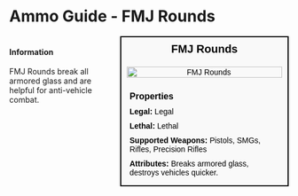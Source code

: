 # Ammo Guide - FMJ Rounds

<div style="display: flex; align-items: flex-start; gap: 10px;">

  <div style="flex: 1; margin-right: 10px;">
  
  #### Information
  FMJ Rounds break all armored glass and are helpful for anti-vehicle combat.

  </div>

  <div style="width: 300px; border: 2px solid black; font-family: Arial, sans-serif; background-color: #f9f9f9; color: black;">
    <div style="background-color: #f9f9f9; padding: 10px; font-size: 20px; font-weight: bold; text-align: center;">FMJ Rounds</div>
    <div style="text-align: center; padding: 10px;">
      <img src="image_url_here" alt="FMJ Rounds" style="width: 100%; height: auto;">
    </div>
    <div style="padding: 10px;">
      <div style="background-color: #f9f9f9; padding: 5px; font-size: 16px; font-weight: bold;">Properties</div>
      <div style="padding: 5px;"><strong>Legal:</strong> Legal</div>
      <div style="padding: 5px;"><strong>Lethal:</strong> Lethal</div>
      <div style="padding: 5px;"><strong>Supported Weapons:</strong> Pistols, SMGs, Rifles, Precision Rifles</div>
      <div style="padding: 5px;"><strong>Attributes:</strong> Breaks armored glass, destroys vehicles quicker.</div>
    </div>
  </div>

</div>
